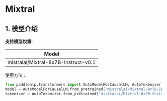 # Mixtral

## 1. 模型介绍

**支持模型权重:**

| Model                                |
|--------------------------------------|
| mistralai/Mixtral-8x7B-Instruct-v0.1 |

使用方法：

```python
from paddlenlp.transformers import AutoModelForCausalLM, AutoTokenizer
model = AutoModelForCausalLM.from_pretrained("mistralai/Mixtral-8x7B-Instruct-v0.1")
tokenizer = AutoTokenizer.from_pretrained("mistralai/Mixtral-8x7B-Instruct-v0.1")
```
